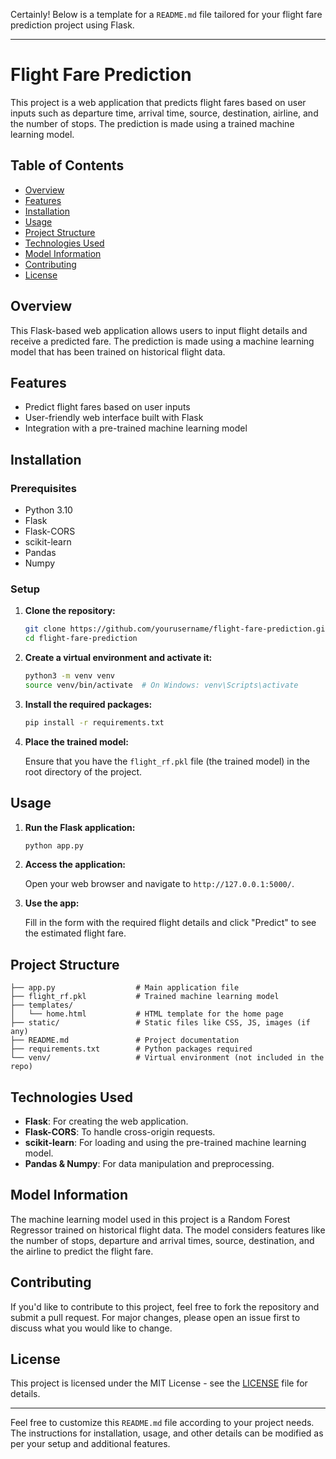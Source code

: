 Certainly! Below is a template for a `README.md` file tailored for your flight fare prediction project using Flask.

---

# Flight Fare Prediction

This project is a web application that predicts flight fares based on user inputs such as departure time, arrival time, source, destination, airline, and the number of stops. The prediction is made using a trained machine learning model.

## Table of Contents

- [Overview](#overview)
- [Features](#features)
- [Installation](#installation)
- [Usage](#usage)
- [Project Structure](#project-structure)
- [Technologies Used](#technologies-used)
- [Model Information](#model-information)
- [Contributing](#contributing)
- [License](#license)

## Overview

This Flask-based web application allows users to input flight details and receive a predicted fare. The prediction is made using a machine learning model that has been trained on historical flight data. 

## Features

- Predict flight fares based on user inputs
- User-friendly web interface built with Flask
- Integration with a pre-trained machine learning model

## Installation

### Prerequisites

- Python 3.10
- Flask
- Flask-CORS
- scikit-learn
- Pandas
- Numpy

### Setup

1. **Clone the repository:**

   ```bash
   git clone https://github.com/yourusername/flight-fare-prediction.git
   cd flight-fare-prediction
   ```

2. **Create a virtual environment and activate it:**

   ```bash
   python3 -m venv venv
   source venv/bin/activate  # On Windows: venv\Scripts\activate
   ```

3. **Install the required packages:**

   ```bash
   pip install -r requirements.txt
   ```

4. **Place the trained model:**

   Ensure that you have the `flight_rf.pkl` file (the trained model) in the root directory of the project.

## Usage

1. **Run the Flask application:**

   ```bash
   python app.py
   ```

2. **Access the application:**

   Open your web browser and navigate to `http://127.0.0.1:5000/`.

3. **Use the app:**

   Fill in the form with the required flight details and click "Predict" to see the estimated flight fare.

## Project Structure

```plaintext
├── app.py                  # Main application file
├── flight_rf.pkl           # Trained machine learning model
├── templates/
│   └── home.html           # HTML template for the home page
├── static/                 # Static files like CSS, JS, images (if any)
├── README.md               # Project documentation
├── requirements.txt        # Python packages required
└── venv/                   # Virtual environment (not included in the repo)
```

## Technologies Used

- **Flask**: For creating the web application.
- **Flask-CORS**: To handle cross-origin requests.
- **scikit-learn**: For loading and using the pre-trained machine learning model.
- **Pandas & Numpy**: For data manipulation and preprocessing.

## Model Information

The machine learning model used in this project is a Random Forest Regressor trained on historical flight data. The model considers features like the number of stops, departure and arrival times, source, destination, and the airline to predict the flight fare.

## Contributing

If you'd like to contribute to this project, feel free to fork the repository and submit a pull request. For major changes, please open an issue first to discuss what you would like to change.

## License

This project is licensed under the MIT License - see the [LICENSE](LICENSE) file for details.

---

Feel free to customize this `README.md` file according to your project needs. The instructions for installation, usage, and other details can be modified as per your setup and additional features.
